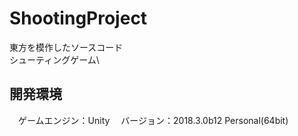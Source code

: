 # ShootingProject
東方を模作したソースコード\
シューティングゲーム\

## 開発環境
　ゲームエンジン：Unity
　バージョン：2018.3.0b12 Personal(64bit)

